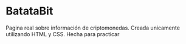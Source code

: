 # BatataBit
Pagina real sobre información de criptomonedas. 
Creada unicamente utilizando HTML y CSS. Hecha para practicar

